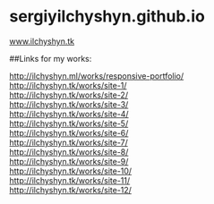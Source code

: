 # sergiyilchyshyn.github.io
www.ilchyshyn.tk

##Links for my works:

http://ilchyshyn.ml/works/responsive-portfolio/ <br>
http://ilchyshyn.tk/works/site-1/ <br>
http://ilchyshyn.tk/works/site-2/ <br>
http://ilchyshyn.tk/works/site-3/ <br>
http://ilchyshyn.tk/works/site-4/ <br>
http://ilchyshyn.tk/works/site-5/ <br>
http://ilchyshyn.tk/works/site-6/ <br>
http://ilchyshyn.tk/works/site-7/ <br>
http://ilchyshyn.tk/works/site-8/ <br>
http://ilchyshyn.tk/works/site-9/ <br>
http://ilchyshyn.tk/works/site-10/ <br>
http://ilchyshyn.tk/works/site-11/ <br>
http://ilchyshyn.tk/works/site-12/ <br>
